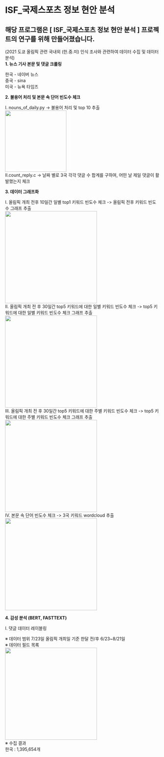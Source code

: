 # ISF_국제스포츠 정보 현안 분석

해당 프로그램은 [ ISF_국제스포츠 정보 현안 분석 ] 프로젝트의 연구를 위해 만들어졌습니다.
---

(2021 도쿄 올림픽 관련 국내외 (한.중.미) 인식 조사와 관련하여 데이터 수집 및 데이터 분석)<br>
**1. 뉴스 기사 본문 및 댓글 크롤링**<br>

한국 - 네이버 뉴스<br>
중국 - sina<br>
미국 - 뉴욕 타임즈<br>

**2. 불용어 처리 및 본문 속 단어 빈도수 체크**<br>

Ⅰ. nouns_of_daily.py -> 불용어 처리 및 top 10 추출<br>
   <img src= "https://user-images.githubusercontent.com/87688936/169702159-6ddd80be-289b-4828-82d2-95ce2d6c66ae.png" width="200" height="200"><br>
Ⅱ.count_reply.c -> 날짜 별로 3국 각각 댓글 수 합계를 구하여, 어떤 날 제일 댓글이 활발했는지 체크<br>

**3. 데이터 그래프화**<br>

Ⅰ. 올림픽 개최 전후 10일간 일별 top1 키워드 빈도수 체크 -> 올림픽 전후 키워드 빈도수 그래프 추출<br>
<img src= "https://user-images.githubusercontent.com/87688936/169703367-45380860-8b6e-499f-8cd7-4c307a1898ad.png" width="300"><br>
Ⅱ. 올림픽 개최 전 후 30일간 top5 키워드에 대한 일별 키워드 빈도수 체크 -> top5 키워드에 대한 일별 키워드 빈도수 체크 그래프 추출<br>
<img src= "https://user-images.githubusercontent.com/87688936/169703385-65e39ad2-b770-491e-96be-6571a5ad3208.png" width="300"><br>
Ⅲ. 올림픽 개최 전 후 30일간 top5 키워드에 대한 주별 키워드 빈도수 체크 -> top5 키워드에 대한 주별 키워드 빈도수 체크 그래프 추출<br>
<img src= "https://user-images.githubusercontent.com/87688936/169703400-f2a2c0ac-a222-4212-bed9-052493423cee.png" width="300"><br>
Ⅳ. 본문 속 단어 빈도수 체크 -> 3국 키워드 wordcloud 추출<br>
<img src= "https://user-images.githubusercontent.com/87688936/169703414-4175ef0d-213f-41d8-9606-8aa1dd7ba2cb.png" width="300"><br>

**4. 감성 분석 (BERT, FASTTEXT)**

Ⅰ. 댓글 데이터 레이블링 



※ 데이터 범위
 7/23일 올림픽 개최일 기준 한달 전/후 6/23~8/21일 <br>
※ 데이터 필드 목록<br>
<img src= "https://user-images.githubusercontent.com/87688936/169702096-172b50d6-1ac5-4df1-a3ff-d134b981f459.png" width="300"><br>
※ 수집 결과 <br>
한국 : 1,395,654개 <br>
